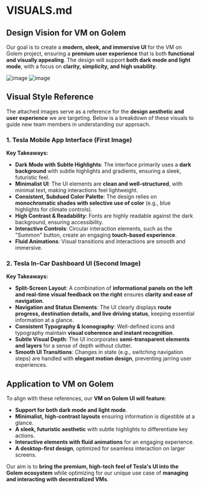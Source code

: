 # VISUALS.md

## Design Vision for VM on Golem

Our goal is to create a **modern, sleek, and immersive UI** for the VM on Golem project, ensuring a **premium user experience** that is both **functional and visually appealing**. The design will support **both dark mode and light mode**, with a focus on **clarity, simplicity, and high usability**.

![image](https://github.com/user-attachments/assets/3ca9e3ae-b443-453e-af16-f6e973fa213d)
![image](https://github.com/user-attachments/assets/790aa0c8-28d2-4760-9c9d-3b41df146180)


## Visual Style Reference
The attached images serve as a reference for the **design aesthetic and user experience** we are targeting. Below is a breakdown of these visuals to guide new team members in understanding our approach.

### 1. Tesla Mobile App Interface (First Image)
**Key Takeaways:**
- **Dark Mode with Subtle Highlights**: The interface primarily uses a **dark background** with subtle highlights and gradients, ensuring a sleek, futuristic feel.
- **Minimalist UI**: The UI elements are **clean and well-structured**, with minimal text, making interactions feel lightweight.
- **Consistent, Subdued Color Palette**: The design relies on **monochromatic shades with selective use of color** (e.g., blue highlights for climate controls).
- **High Contrast & Readability**: Fonts are highly readable against the dark background, ensuring accessibility.
- **Interactive Controls**: Circular interaction elements, such as the "Summon" button, create an engaging **touch-based experience**.
- **Fluid Animations**: Visual transitions and interactions are smooth and immersive.

### 2. Tesla In-Car Dashboard UI (Second Image)
**Key Takeaways:**
- **Split-Screen Layout**: A combination of **informational panels on the left and real-time visual feedback on the right** ensures **clarity and ease of navigation**.
- **Navigation and Status Elements**: The UI clearly displays **route progress, destination details, and live driving status**, keeping essential information at a glance.
- **Consistent Typography & Iconography**: Well-defined icons and typography maintain **visual coherence and instant recognition**.
- **Subtle Visual Depth**: The UI incorporates **semi-transparent elements and layers** for a sense of depth without clutter.
- **Smooth UI Transitions**: Changes in state (e.g., switching navigation steps) are handled with **elegant motion design**, preventing jarring user experiences.

## Application to VM on Golem
To align with these references, our **VM on Golem UI will feature**:
- **Support for both dark mode and light mode**.
- **Minimalist, high-contrast layouts** ensuring information is digestible at a glance.
- **A sleek, futuristic aesthetic** with subtle highlights to differentiate key actions.
- **Interactive elements with fluid animations** for an engaging experience.
- **A desktop-first design**, optimized for seamless interaction on larger screens.

Our aim is to **bring the premium, high-tech feel of Tesla's UI into the Golem ecosystem** while optimizing for our unique use case of **managing and interacting with decentralized VMs**.
